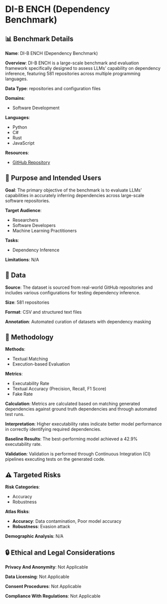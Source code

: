 # DI-B ENCH (Dependency Benchmark)

## 📊 Benchmark Details

**Name**: DI-B ENCH (Dependency Benchmark)

**Overview**: DI-B ENCH is a large-scale benchmark and evaluation framework specifically designed to assess LLMs’ capability on dependency inference, featuring 581 repositories across multiple programming languages.

**Data Type**: repositories and configuration files

**Domains**:
- Software Development

**Languages**:
- Python
- C#
- Rust
- JavaScript

**Resources**:
- [GitHub Repository](https://github.com/Microsoft/DI-Bench)

## 🎯 Purpose and Intended Users

**Goal**: The primary objective of the benchmark is to evaluate LLMs’ capabilities in accurately inferring dependencies across large-scale software repositories.

**Target Audience**:
- Researchers
- Software Developers
- Machine Learning Practitioners

**Tasks**:
- Dependency Inference

**Limitations**: N/A

## 💾 Data

**Source**: The dataset is sourced from real-world GitHub repositories and includes various configurations for testing dependency inference.

**Size**: 581 repositories

**Format**: CSV and structured text files

**Annotation**: Automated curation of datasets with dependency masking

## 🔬 Methodology

**Methods**:
- Textual Matching
- Execution-based Evaluation

**Metrics**:
- Executability Rate
- Textual Accuracy (Precision, Recall, F1 Score)
- Fake Rate

**Calculation**: Metrics are calculated based on matching generated dependencies against ground truth dependencies and through automated test runs.

**Interpretation**: Higher executability rates indicate better model performance in correctly identifying required dependencies.

**Baseline Results**: The best-performing model achieved a 42.9% executability rate.

**Validation**: Validation is performed through Continuous Integration (CI) pipelines executing tests on the generated code.

## ⚠️ Targeted Risks

**Risk Categories**:
- Accuracy
- Robustness

**Atlas Risks**:
- **Accuracy**: Data contamination, Poor model accuracy
- **Robustness**: Evasion attack

**Demographic Analysis**: N/A

## 🔒 Ethical and Legal Considerations

**Privacy And Anonymity**: Not Applicable

**Data Licensing**: Not Applicable

**Consent Procedures**: Not Applicable

**Compliance With Regulations**: Not Applicable
